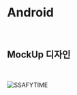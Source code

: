 # Android

<br>

## MockUp 디자인
<br>

![SSAFYTIME](https://user-images.githubusercontent.com/53904156/200480125-c21172e2-6b7c-4c20-b6d2-97926c091eac.png)

<br>
